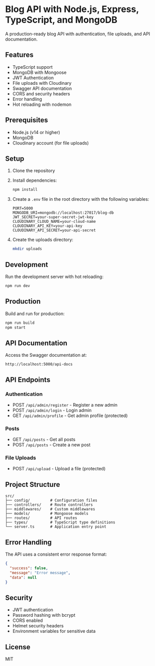 # Blog API with Node.js, Express, TypeScript, and MongoDB

A production-ready blog API with authentication, file uploads, and API documentation.

## Features

- TypeScript support
- MongoDB with Mongoose
- JWT Authentication
- File uploads with Cloudinary
- Swagger API documentation
- CORS and security headers
- Error handling
- Hot reloading with nodemon

## Prerequisites

- Node.js (v14 or higher)
- MongoDB
- Cloudinary account (for file uploads)

## Setup

1. Clone the repository
2. Install dependencies:
   ```bash
   npm install
   ```

3. Create a `.env` file in the root directory with the following variables:
   ```
   PORT=5000
   MONGODB_URI=mongodb://localhost:27017/blog-db
   JWT_SECRET=your-super-secret-jwt-key
   CLOUDINARY_CLOUD_NAME=your-cloud-name
   CLOUDINARY_API_KEY=your-api-key
   CLOUDINARY_API_SECRET=your-api-secret
   ```

4. Create the uploads directory:
   ```bash
   mkdir uploads
   ```

## Development

Run the development server with hot reloading:
```bash
npm run dev
```

## Production

Build and run for production:
```bash
npm run build
npm start
```

## API Documentation

Access the Swagger documentation at:
```
http://localhost:5000/api-docs
```

## API Endpoints

### Authentication
- POST `/api/admin/register` - Register a new admin
- POST `/api/admin/login` - Login admin
- GET `/api/admin/profile` - Get admin profile (protected)

### Posts
- GET `/api/posts` - Get all posts
- POST `/api/posts` - Create a new post

### File Uploads
- POST `/api/upload` - Upload a file (protected)

## Project Structure

```
src/
├── config/         # Configuration files
├── controllers/    # Route controllers
├── middlewares/    # Custom middlewares
├── models/         # Mongoose models
├── routes/         # API routes
├── types/          # TypeScript type definitions
└── server.ts       # Application entry point
```

## Error Handling

The API uses a consistent error response format:
```json
{
  "success": false,
  "message": "Error message",
  "data": null
}
```

## Security

- JWT authentication
- Password hashing with bcrypt
- CORS enabled
- Helmet security headers
- Environment variables for sensitive data

## License

MIT 